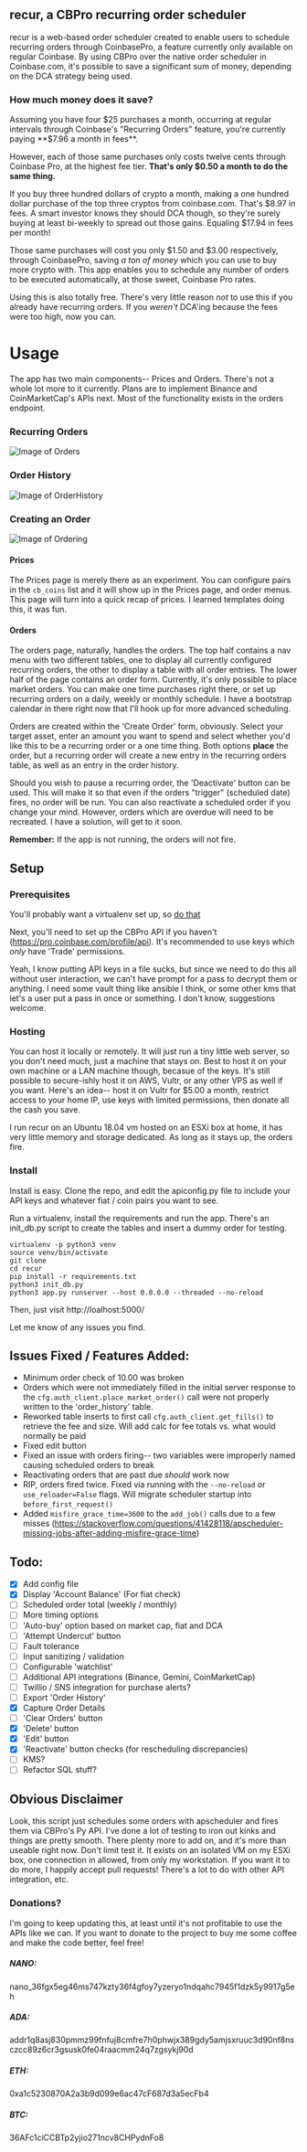 ## recur, a CBPro recurring order scheduler

recur is a web-based order scheduler created to enable users to schedule recurring orders through CoinbasePro, a feature currently only available on regular Coinbase. By using CBPro over the native order scheduler in Coinbase.com, it's possible to save a significant sum of money, depending on the DCA strategy being used.

### How much money does it save?

Assuming you have four $25 purchases a month, occurring at regular intervals through Coinbase's "Recurring Orders" feature, you're currently paying **$7.96 a month in fees**.

However, each of those same purchases only costs twelve cents through Coinbase Pro, at the highest fee tier. **That's only $0.50 a month to do the same thing.**

If you buy three hundred dollars of crypto a month, making a one hundred dollar purchase of the top three cryptos from coinbase.com. That's $8.97 in fees. A smart investor knows they should DCA though, so they're surely buying at least bi-weekly to spread out those gains. Equaling $17.94 in fees per month!

Those same purchases will cost you only $1.50 and $3.00 respectively, through CoinbasePro, saving *a ton of money* which you can use to buy more crypto with. This app enables you to schedule any number of orders to be executed automatically, at those sweet, Coinbase Pro rates.

Using this is also totally free. There's very little reason *not* to use this if you already have recurring orders. If you *weren't* DCA'ing because the fees were too high, now you can.

# Usage

The app has two main components-- Prices and Orders. There's not a whole lot more to it currently. Plans are to implement Binance and CoinMarketCap's APIs next. Most of the functionality exists in the orders endpoint.

### Recurring Orders
![Image of Orders](https://i.imgur.com/ADCnFbq.png)

### Order History
![Image of OrderHistory](https://i.imgur.com/QdQSUsN.png)

### Creating an Order
![Image of Ordering](https://i.imgur.com/iUbpZ9j.png)

#### Prices

The Prices page is merely there as an experiment. You can configure pairs in the `cb_coins` list and it will show up in the Prices page, and order menus. This page will turn into a quick recap of prices. I learned templates doing this, it was fun.

#### Orders

The orders page, naturally, handles the orders. The top half contains a nav menu with two different tables, one to display all currently configured recurring orders, the other to display a table with all order entries. The lower half of the page contains an order form. Currently, it's only possible to place market orders. You can make one time purchases right there, or set up recurring orders on a daily, weekly or monthly schedule. I have a bootstrap calendar in there right now that I'll hook up for more advanced scheduling.

Orders are created within the 'Create Order' form, obviously. Select your target asset, enter an amount you want to spend and select whether you'd like this to be a recurring order or a one time thing. Both options **place** the order, but a recurring order will create a new entry in the recurring orders table, as well as an entry in the order history.

Should you wish to pause a recurring order, the 'Deactivate' button can be used. This will make it so that even if the orders "trigger" (scheduled date) fires, no order will be run. You can also reactivate a scheduled order if you change your mind. However, orders which are overdue will need to be recreated. I have a solution, will get to it soon.

**Remember:** If the app is not running, the orders will not fire.


## Setup

### Prerequisites

You'll probably want a virtualenv set up, so [do that](https://pythonbasics.org/virtualenv/)

Next, you'll need to set up the CBPro API if you haven't (https://pro.coinbase.com/profile/api). It's recommended to use keys which *only* have 'Trade' permissions.

Yeah, I know putting API keys in a file sucks, but since we need to do this all without user interaction, we can't have prompt for a pass to decrypt them or anything. I need some vault thing like ansible I think, or some other kms that let's a user put a pass in once or something. I don't know, suggestions welcome.

### Hosting

You can host it locally or remotely. It will just run a tiny little web server, so you don't need much, just a machine that stays on. Best to host it on your own machine or a LAN machine though, becasue of the keys. It's still possible to secure-ishly host it on AWS, Vultr, or any other VPS as well if you want. Here's an idea-- host it on Vultr for $5.00 a month, restrict access to your home IP, use keys with limited permissions, then donate all the cash you save.

I run recur on an Ubuntu 18.04 vm hosted on an ESXi box at home, it has very little memory and storage dedicated. As long as it stays up, the orders fire.

### Install

Install is easy. Clone the repo, and edit the apiconfig.py file to include your API keys and whatever fiat / coin pairs you want to see.

Run a virtualenv, install the requirements and run the app. There's an init_db.py script to create the tables and insert a dummy order for testing.

```
virtualenv -p python3 venv
source venv/bin/activate
git clone
cd recur
pip install -r requirements.txt
python3 init_db.py
python3 app.py runserver --host 0.0.0.0 --threaded --no-reload
```

Then, just visit http://loalhost:5000/

Let me know of any issues you find.

## Issues Fixed / Features Added:

- Minimum order check of 10.00 was broken
- Orders which were not immediately filled in the initial server response to the `cfg.auth_client.place_market_order()` call were not properly written to the 'order_history' table.
- Reworked table inserts to first call `cfg.auth_client.get_fills()` to retrieve the fee and size. Will add calc for fee totals vs. what would normally be paid
- Fixed edit button
- Fixed an issue with orders firing-- two variables were improperly named causing scheduled orders to break
- Reactivating orders that are past due *should* work now
- RIP, orders fired twice. Fixed via running with the `--no-reload` or `use_reloader=False` flags. Will migrate scheduler startup into `before_first_request()`
- Added `misfire_grace_time=3600` to the `add_job()` calls due to a few misses (https://stackoverflow.com/questions/41428118/apscheduler-missing-jobs-after-adding-misfire-grace-time)



## Todo:

- [x] Add config file
- [x] Display 'Account Balance' (For fiat check)
- [ ] Scheduled order total (weekly / monthly)
- [ ] More timing options
- [ ] 'Auto-buy' option based on market cap, fiat and DCA
- [ ] 'Attempt Undercut' button
- [ ] Fault tolerance
- [ ] Input sanitizing / validation
- [ ] Configurable 'watchlist'
- [ ] Additional API integrations (Binance, Gemini, CoinMarketCap)
- [ ] Twillio / SNS integration for purchase alerts?
- [ ] Export 'Order History'
- [x] Capture Order Details
- [ ] 'Clear Orders' button
- [x] 'Delete' button
- [x] 'Edit' button
- [x] 'Reactivate' button checks (for rescheduling discrepancies)
- [ ] KMS?
- [ ] Refactor SQL stuff?

## Obvious Disclaimer

Look, this script just schedules some orders with apscheduler and fires them via CBPro's Py API. I've done a lot of testing to iron out kinks and things are pretty smooth. There plenty more to add on, and it's more than useable right now. Don't limit test it. It exists on an isolated VM on my ESXi box, one connection in allowed, from only my workstation. If you want it to do more, I happily accept pull requests! There's a lot to do with other API integration, etc.

### Donations?

I'm going to keep updating this, at least until it's not profitable to use the APIs like we can. If you want to donate to the project to buy me some coffee and make the code better, feel free!

##### NANO:
nano_36fgx5eg46ms747kzty36f4gfoy7yzeryo1ndqahc7945f1dzk5y9917g5eh
##### ADA:
addr1q8asj830pmmz99fnfuj8cmfre7h0phwjx389gdy5amjsxruuc3d90nf8nsczcc89z6cr3gsusk0fe04raacmm24q7zgsykj90d
##### ETH:
0xa1c5230870A2a3b9d099e6ac47cF687d3a5ecFb4
##### BTC:
36AFc1ciCCBTp2yjio271ncv8CHPydnFo8
